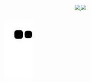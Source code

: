 <div align="center">
<a href="https://github.com/andreiflancanova">
<img height="180em" src="https://github-readme-stats.vercel.app/api/top-langs/?username=andreiflancanova&layout=compact&langs_count=7&theme=dracula"/>
<img height="180em" src="https://github-readme-stats.vercel.app/api?username=andreiflancanova&show_icons=true&theme=dracula&include_all_commits=true&count_private=true"/>
</div> <br>

 ![Snake animation](https://github.com/andreiflancanova/andreiflancanova/blob/output/github-contribution-grid-snake.svg)

